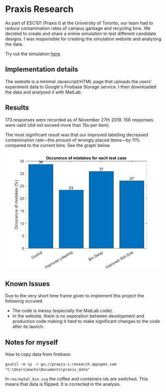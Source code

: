 # Praxis Research

As part of ESC101 (Praxis I) at the University of Toronto, our team had to reduce contamination rates of campus garbage and recycling bins. We decided to create and share a online simulation to test different candidate designs. I was responsible for creating the simulation website and analysing the data.

Try out the simulation [here](https://staadecker.github.io/praxis/).

## Implementation details
The website is a minimal Javascript/HTML page that uploads the users' experiment data to Google's Firebase Storage service. I then downloaded the data and analysed it with MatLab.

## Results

173 responses were recorded as of November 27th 2019. 156 responses were valid (did not exceed more than 15s per item).

The most significant result was that our improved labelling decreased contamination rate—the amount of wrongly placed items—by 11% compared to the current bins. See the graph below.

![contamination_rate_data](/analysis/results/occurence_of_mistakes.png)

## Known Issues

Due to the very short time frame given to implement this project the following occured.
- The code is messy (especially the MatLab code).
- In the website, there is no seperation between development and production code making it hard to make significant changes to the code after its launch.

## Notes for myself

How to copy data from firebase:

`gsutil -m cp -r gs://praxis-i-research.appspot.com "C:\Users\machs\Documents\praxis_data"`

In `res/myhal_bin.svg` the coffee and containers ids are switched. This means that data is flipped.
It is corrected in the analysis.
